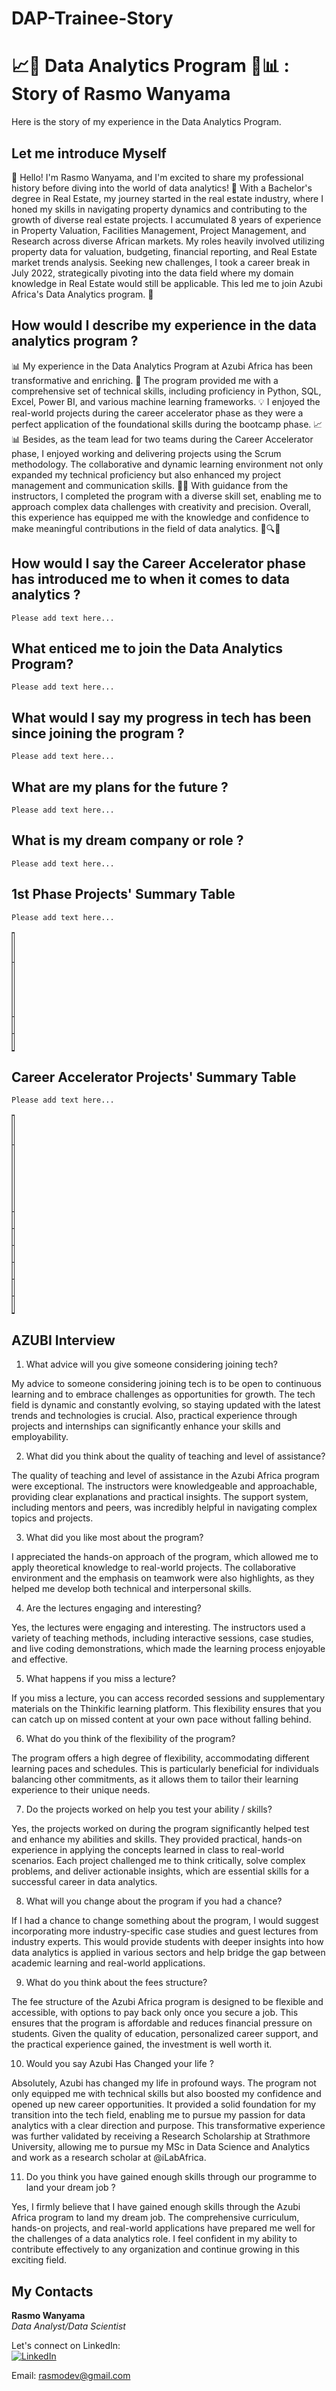 # DAP-Trainee-Story
# 📈🧪 Data Analytics Program 🧠📊 : Story of Rasmo Wanyama
Here is the story of my experience in the Data Analytics Program.

## Let me introduce Myself
👋 Hello! I'm Rasmo Wanyama, and I'm excited to share my professional history before diving into the world of data analytics! 🌟 With a Bachelor's degree in Real Estate, my journey started in the real estate industry, where I honed my skills in navigating property dynamics and contributing to the growth of diverse real estate projects. I accumulated 8 years of experience in Property Valuation, Facilities Management, Project Management, and Research across diverse African markets. My roles heavily involved utilizing property data for valuation, budgeting, financial reporting, and Real Estate market trends analysis. Seeking new challenges, I took a career break in July 2022, strategically pivoting into the data field where my domain knowledge in Real Estate would still be applicable. This led me to join Azubi Africa's Data Analytics program. 🚀

## How would I describe my experience in the data analytics program ? 
📊 My experience in the Data Analytics Program at Azubi Africa has been transformative and enriching. 🚀 The program provided me with a comprehensive set of technical skills, including proficiency in Python, SQL, Excel, Power BI, and various machine learning frameworks. 💡 I enjoyed the real-world projects during the career accelerator phase as they were a perfect application of the foundational skills during the bootcamp phase. 📈📊 Besides, as the team lead for two teams during the Career Accelerator phase, I enjoyed working and delivering projects using the Scrum methodology. The collaborative and dynamic learning environment not only expanded my technical proficiency but also enhanced my project management and communication skills. 🤝✨ With guidance from the instructors, I completed the program with a diverse skill set, enabling me to approach complex data challenges with creativity and precision. Overall, this experience has equipped me with the knowledge and confidence to make meaningful contributions in the field of data analytics. 🧠🔍🚀

## How would I say the Career Accelerator phase has introduced me to when it comes to data analytics ? 
`Please add text here...`

## What enticed me to join the Data Analytics Program?
`Please add text here...`

## What would I say my progress in tech has been since joining the program ? 
`Please add text here...`

## What are my plans for the future ?
`Please add text here...`

## What is my dream company or role ?
`Please add text here...`

## 1st Phase Projects' Summary Table
`Please add text here...`
<table style="width: 1%;" border="1" cellpadding="1">
<tbody>
<tr>
<td>#</td>
<td>Project's Name</td>
<td>Description</td>
<td>Additional</td>
</tr>

<tr>
<td>1</td>
<td> </td>
<td>Add the project description here...</td>
<td>Add any additional info here...</td>
</tr>

<tr>
<td>2</td>
<td> </td>
<td> </td>
<td> </td>
</tr>

<tr>
<td>3</td>
<td> </td>
<td> </td>
<td> </td>
</tr>

</tbody>
</table>

## Career Accelerator Projects' Summary Table
`Please add text here...`
<table style="width: 1%;" border="1" cellpadding="1">
<tbody>
<tr>
<td>#</td>
<td>Project's Name</td>
<td>Description</td>
<td>Article</td>
<td>Deployed App</td>
<td>App Repository</td>
<td>Dev Repository</td>
</tr>

<tr>
<td>1</td>
<td> </td>
<td>Add the project description here...</td>
<td>Add the article link here...</td>
<td>Add the deployed app link here...</td>
<td>Add the app repository link here...</td>
<td>Add the development repository link here...</td>
</tr>

<tr>
<td>2</td>
<td> </td>
<td> </td>
<td> </td>
<td> </td>
<td> </td>
<td> </td>
</tr>

<tr>
<td>3</td>
<td> </td>
<td> </td>
<td> </td>
<td> </td>
<td> </td>
<td> </td>
</tr>

<tr>
<td>4</td>
<td> </td>
<td> </td>
<td> </td>
<td> </td>
<td> </td>
<td> </td>
</tr>

<tr>
<td>5</td>
<td> </td>
<td> </td>
<td> </td>
<td> </td>
<td> </td>
<td> </td>
</tr>

<tr>
<td>6</td>
<td> </td>
<td> </td>
<td> </td>
<td> </td>
<td> </td>
<td> </td>
</tr>

<tr>
<td>Capstsone</td>
<td> </td>
<td> </td>
<td> </td>
<td> </td>
<td> </td>
<td> </td>
</tr>

</tbody>
</table>

## AZUBI Interview 
1. What advice will you give someone considering joining tech? 

My advice to someone considering joining tech is to be open to continuous learning and to embrace challenges as opportunities for growth. The tech field is dynamic and constantly evolving, so staying updated with the latest trends and technologies is crucial. Also, practical experience through projects and internships can significantly enhance your skills and employability.


2. What did you think about the quality of teaching and level of assistance? 

The quality of teaching and level of assistance in the Azubi Africa program were exceptional. The instructors were knowledgeable and approachable, providing clear explanations and practical insights. The support system, including mentors and peers, was incredibly helpful in navigating complex topics and projects.


3. What did you like most about the program? 

I appreciated the hands-on approach of the program, which allowed me to apply theoretical knowledge to real-world projects. The collaborative environment and the emphasis on teamwork were also highlights, as they helped me develop both technical and interpersonal skills.


4. Are the lectures engaging and interesting? 

Yes, the lectures were engaging and interesting. The instructors used a variety of teaching methods, including interactive sessions, case studies, and live coding demonstrations, which made the learning process enjoyable and effective.


5. What happens if you miss a lecture? 

If you miss a lecture, you can access recorded sessions and supplementary materials on the Thinkific learning platform. This flexibility ensures that you can catch up on missed content at your own pace without falling behind.


6. What do you think of the flexibility of the program? 

The program offers a high degree of flexibility, accommodating different learning paces and schedules. This is particularly beneficial for individuals balancing other commitments, as it allows them to tailor their learning experience to their unique needs.


7. Do the projects worked on help you test your ability / skills? 

Yes, the projects worked on during the program significantly helped test and enhance my abilities and skills. They provided practical, hands-on experience in applying the concepts learned in class to real-world scenarios. Each project challenged me to think critically, solve complex problems, and deliver actionable insights, which are essential skills for a successful career in data analytics.


8. What will you change about the program if you had a chance? 

If I had a chance to change something about the program, I would suggest incorporating more industry-specific case studies and guest lectures from industry experts. This would provide students with deeper insights into how data analytics is applied in various sectors and help bridge the gap between academic learning and real-world applications.


9. What do you think about the fees structure? 

The fee structure of the Azubi Africa program is designed to be flexible and accessible, with options to pay back only once you secure a job. This ensures that the program is affordable and reduces financial pressure on students. Given the quality of education, personalized career support, and the practical experience gained, the investment is well worth it.


10. Would you say Azubi Has Changed your life ? 

Absolutely, Azubi has changed my life in profound ways. The program not only equipped me with technical skills but also boosted my confidence and opened up new career opportunities. It provided a solid foundation for my transition into the tech field, enabling me to pursue my passion for data analytics with a clear direction and purpose. This transformative experience was further validated by receiving a Research Scholarship at Strathmore University, allowing me to pursue my MSc in Data Science and Analytics and work as a research scholar at @iLabAfrica.


11. Do you think you have gained enough skills through our programme to land your dream job ? 

Yes, I firmly believe that I have gained enough skills through the Azubi Africa program to land my dream job. The comprehensive curriculum, hands-on projects, and real-world applications have prepared me well for the challenges of a data analytics role. I feel confident in my ability to contribute effectively to any organization and continue growing in this exciting field.


## My Contacts
**Rasmo Wanyama**  
*Data Analyst/Data Scientist*  

Let's connect on LinkedIn:  
[![LinkedIn](https://img.shields.io/badge/LinkedIn-%230077B5?logo=linkedin&logoColor=white)](https://www.linkedin.com/in/rasmo-/)

Email: rasmodev@gmail.com
